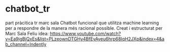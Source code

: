 # chatbot_tr
part pràcitica tr marc sala
Chatbot funcional que utilitza machine learning per a respondre de la manera més racional possible.
Creat i estructurat per Marc Sala Feliu
idea: https://www.youtube.com/watch?v=Ea9jgBjQxEs&list=PLzeownDTGHy4BfEyAyeu6hrp68IqH2JXp&index=4&ab_channel=Indently
